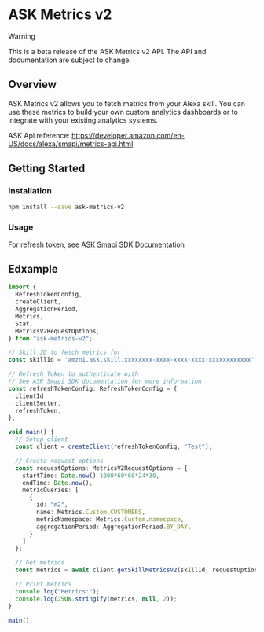 # ASK Metrics v2

> [!WARNING]
> This is a beta release of the ASK Metrics v2 API. The API and documentation are subject to change.

## Overview
ASK Metrics v2 allows you to fetch metrics from your Alexa skill. You can use these metrics to build your own custom analytics dashboards or to integrate with your existing analytics systems.

ASK Api reference: https://developer.amazon.com/en-US/docs/alexa/smapi/metrics-api.html

## Getting Started
### Installation
```bash
npm install --save ask-metrics-v2
```

### Usage

For refresh token, see [ASK Smapi SDK Documentation](https://github.com/alexa/alexa-skills-kit-sdk-for-nodejs/blob/2.0.x/ask-smapi-sdk/README.md)

## Edxample

```typescript
import {
  RefreshTokenConfig,
  createClient,
  AggregationPeriod,
  Metrics,
  Stat,
  MetricsV2RequestOptions,
} from "ask-metrics-v2";

// Skill ID to fetch metrics for
const skillId = 'amzn1.ask.skill.xxxxxxxx-xxxx-xxxx-xxxx-xxxxxxxxxxxx';

// Refresh Token to authenticate with
// See ASK Smapi SDK documentation for more information
const refreshTokenConfig: RefreshTokenConfig = {
  clientId
  clientSecter,
  refreshToken,
};

void main() {
  // Setup client
  const client = createClient(refreshTokenConfig, "Test");

  // Create request options
  const requestOptions: MetricsV2RequestOptions = {
    startTime: Date.now()-1000*60*60*24*30,
    endTime: Date.now(),
    metricQueries: [
      {
        id: "m2",
        name: Metrics.Custom.CUSTOMERS,
        metricNamespace: Metrics.Custom.namespace,
        aggregationPeriod: AggregationPeriod.BY_DAY,
      }
    ]
  };

  // Get metrics
  const metrics = await client.getSkillMetricsV2(skillId, requestOptions);

  // Print metrics
  console.log("Metrics:");
  console.log(JSON.stringify(metrics, null, 2));
}

main();
``````
